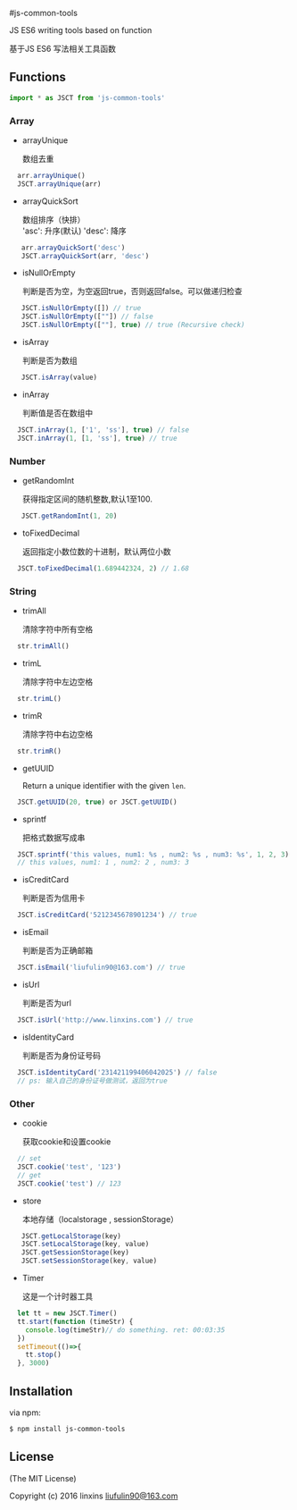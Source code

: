 #js-common-tools

JS ES6 writing tools based on function

基于JS ES6 写法相关工具函数


## Functions

```javascript
import * as JSCT from 'js-common-tools'
```

### Array
- arrayUnique
  
  数组去重<br>
```javascript
  arr.arrayUnique()
  JSCT.arrayUnique(arr)
```  
- arrayQuickSort

  数组排序（快排） <br>
  'asc': 升序(默认)  'desc': 降序
```javascript
   arr.arrayQuickSort('desc') 
   JSCT.arrayQuickSort(arr, 'desc')
```
  
- isNullOrEmpty

  判断是否为空，为空返回true，否则返回false。可以做递归检查<br>
```javascript
   JSCT.isNullOrEmpty([]) // true
   JSCT.isNullOrEmpty([""]) // false
   JSCT.isNullOrEmpty([""], true) // true (Recursive check)
```   
- isArray 

  判断是否为数组 <br>
```javascript
   JSCT.isArray(value)
```

- inArray

  判断值是否在数组中<br>
```javascript
  JSCT.inArray(1, ['1', 'ss'], true) // false
  JSCT.inArray(1, [1, 'ss'], true) // true
```
     
     
### Number
- getRandomInt

  获得指定区间的随机整数,默认1至100. <br>
```javascript
   JSCT.getRandomInt(1, 20)
```
  
- toFixedDecimal
  
  返回指定小数位数的十进制，默认两位小数<br>
```javascript
  JSCT.toFixedDecimal(1.689442324, 2) // 1.68
```
  
### String
- trimAll 
  
  清除字符中所有空格 <br>
```javascript
  str.trimAll()
```
  
- trimL 
  
  清除字符中左边空格 <br>
```javascript
  str.trimL()
```  
- trimR 

  清除字符中右边空格 <br>
```javascript
  str.trimR()
```  
    
- getUUID
  
  Return a unique identifier with the given `len`.<br> 
```javascript
  JSCT.getUUID(20, true) or JSCT.getUUID()
``` 
- sprintf
  
  把格式数据写成串<br> 
```javascript
  JSCT.sprintf('this values, num1: %s , num2: %s , num3: %s', 1, 2, 3)
  // this values, num1: 1 , num2: 2 , num3: 3
```        
- isCreditCard
  
  判断是否为信用卡<br>
```javascript
  JSCT.isCreditCard('5212345678901234') // true
````
- isEmail 
  
  判断是否为正确邮箱<br>
```javascript
  JSCT.isEmail('liufulin90@163.com') // true
``` 
  
- isUrl 
  
  判断是否为url<br>
```javascript
  JSCT.isUrl('http://www.linxins.com') // true
```  
- isIdentityCard

  判断是否为身份证号码<br>
```javascript
  JSCT.isIdentityCard('231421199406042025') // false
  // ps: 输入自己的身份证号做测试，返回为true
```
  
### Other
- cookie

   获取cookie和设置cookie<br>
```javascript
  // set 
  JSCT.cookie('test', '123')
  // get
  JSCT.cookie('test') // 123
```

- store
   
   本地存储（localstorage , sessionStorage）
```javascript
   JSCT.getLocalStorage(key)
   JSCT.setLocalStorage(key, value)
   JSCT.getSessionStorage(key)
   JSCT.setSessionStorage(key, value)
```  

- Timer

  这是一个计时器工具
```javascript
  let tt = new JSCT.Timer()
  tt.start(function (timeStr) {
    console.log(timeStr)// do something. ret: 00:03:35
  })
  setTimeout(()=>{
    tt.stop()
  }, 3000)
```  
    
## Installation

via npm:

```bash
$ npm install js-common-tools
```

## License
(The MIT License)

Copyright (c) 2016 linxins <liufulin90@163.com>
